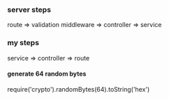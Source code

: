 ### server steps

route ⇒ validation middleware ⇒ controller ⇒ service

### my steps

service ⇒ controller ⇒ route

#### generate 64 random bytes
 require('crypto').randomBytes(64).toString('hex')